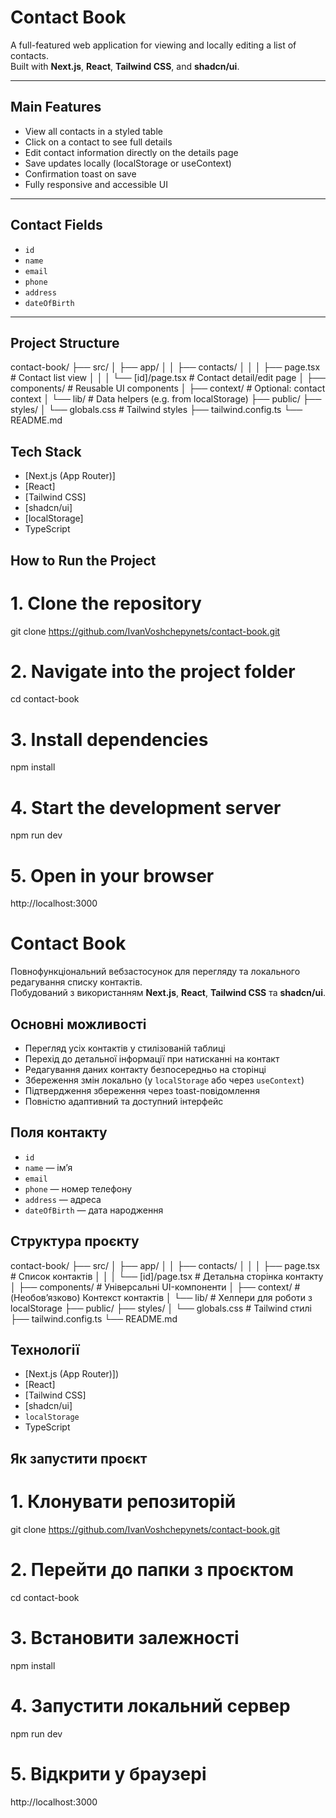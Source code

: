 # Contact Book

A full-featured web application for viewing and locally editing a list of contacts.  
Built with **Next.js**, **React**, **Tailwind CSS**, and **shadcn/ui**.

---

## Main Features

- View all contacts in a styled table
- Click on a contact to see full details
- Edit contact information directly on the details page
- Save updates locally (localStorage or useContext)
- Confirmation toast on save
- Fully responsive and accessible UI

---

## Contact Fields

- `id`
- `name`
- `email`
- `phone`
- `address`
- `dateOfBirth`

---

## Project Structure

contact-book/
├── src/
│ ├── app/
│ │ ├── contacts/
│ │ │ ├── page.tsx # Contact list view
│ │ │ └── [id]/page.tsx # Contact detail/edit page
│ ├── components/ # Reusable UI components
│ ├── context/ # Optional: contact context
│ └── lib/ # Data helpers (e.g. from localStorage)
├── public/
├── styles/
│ └── globals.css # Tailwind styles
├── tailwind.config.ts
└── README.md

## Tech Stack

- [Next.js (App Router)]
- [React]
- [Tailwind CSS]
- [shadcn/ui]
- [localStorage]
- TypeScript

## How to Run the Project

# 1. Clone the repository

git clone https://github.com/IvanVoshchepynets/contact-book.git

# 2. Navigate into the project folder

cd contact-book

# 3. Install dependencies

npm install

# 4. Start the development server

npm run dev

# 5. Open in your browser

http://localhost:3000

# Contact Book

Повнофункціональний вебзастосунок для перегляду та локального редагування списку контактів.  
Побудований з використанням **Next.js**, **React**, **Tailwind CSS** та **shadcn/ui**.

## Основні можливості

- Перегляд усіх контактів у стилізованій таблиці
- Перехід до детальної інформації при натисканні на контакт
- Редагування даних контакту безпосередньо на сторінці
- Збереження змін локально (у `localStorage` або через `useContext`)
- Підтвердження збереження через toast-повідомлення
- Повністю адаптивний та доступний інтерфейс

## Поля контакту

- `id`
- `name` — ім’я
- `email`
- `phone` — номер телефону
- `address` — адреса
- `dateOfBirth` — дата народження

## Структура проєкту

contact-book/
├── src/
│ ├── app/
│ │ ├── contacts/
│ │ │ ├── page.tsx # Список контактів
│ │ │ └── [id]/page.tsx # Детальна сторінка контакту
│ ├── components/ # Універсальні UI-компоненти
│ ├── context/ # (Необов’язково) Контекст контактів
│ └── lib/ # Хелпери для роботи з localStorage
├── public/
├── styles/
│ └── globals.css # Tailwind стилі
├── tailwind.config.ts
└── README.md

## Технології

- [Next.js (App Router)])
- [React]
- [Tailwind CSS]
- [shadcn/ui]
- `localStorage`
- TypeScript

## Як запустити проєкт

# 1. Клонувати репозиторій

git clone https://github.com/IvanVoshchepynets/contact-book.git

# 2. Перейти до папки з проєктом

cd contact-book

# 3. Встановити залежності

npm install

# 4. Запустити локальний сервер

npm run dev

# 5. Відкрити у браузері

http://localhost:3000
